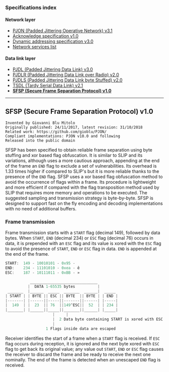 ### Specifications index

#### Network layer
- [PJON (Padded Jittering Operative Network) v3.1](/specification/PJON-protocol-specification-v3.1.md)
- [Acknowledge specification v1.0](/specification/PJON-protocol-acknowledge-specification-v1.0.md)
- [Dynamic addressing specification v3.0](/specification/PJON-dynamic-addressing-specification-v3.0.md)
- [Network services list](/specification/PJON-network-services-list.md)
#### Data link layer
- [PJDL (Padded Jittering Data Link) v3.0](/src/strategies/SoftwareBitBang/specification/PJDL-specification-v3.0.md)
- [PJDLR (Padded Jittering Data Link over Radio) v2.0](/src/strategies/OverSampling/specification/PJDLR-specification-v2.0.md)
- [PJDLS (Padded Jittering Data Link byte Stuffed) v2.0](/src/strategies/AnalogSampling/specification/PJDLS-specification-v2.0.md)
- [TSDL (Tardy Serial Data Link) v2.1](/src/strategies/ThroughSerial/specification/TSDL-specification-v2.1.md)
- **[SFSP (Secure Frame Separation Protocol) v1.0](/specification/SFSP-frame-separation-specification-v1.0.md)**

---

## SFSP (Secure Frame Separation Protocol) v1.0
```
Invented by Giovanni Blu Mitolo
Originally published: 24/11/2017, latest revision: 31/10/2018
Related work: https://github.com/gioblu/PJON/
Compliant implementations: PJON v10.0 and following
Released into the public domain
```
SFSP has been specified to obtain reliable frame separation using byte stuffing and xor based flag obfuscation. It is similar to SLIP and its variations, although uses a more cautious approach, appending at the end of the frame an `END` flag to exclude a set of vulnerabilities. Its overhead is 1.33 times higher if compared to SLIP's but it is more reliable thanks to the presence of the `END` flag. SFSP uses a xor based flag obfuscation method to avoid the occurrence of flags within a frame. Its procedure is lightweight and more efficient if compared with the flag transposition method used by SLIP that requires more memory and operations to be executed. The suggested sampling and transmission strategy is byte-by-byte. SFSP is designed to support fast on the fly encoding and decoding implementations with no need of additional buffers.

### Frame transmission
Frame transmission starts with a `START` flag (decimal 149), followed by data bytes. When `START`, `END` (decimal 234) or `ESC` flag (decimal 76) occurs in data, it is prepended with an `ESC` flag and its value is xored with the `ESC` flag to avoid the presence of `START`, `END` or `ESC` flag in data. `END` is appended at the end of the frame.

```cpp
START:  149 - 10010101 - 0x95 - 
END:    234 - 11101010 - 0xea - ê
ESC:    187 - 10111011 - 0xBB - »

           ______________________________
          |  DATA 1-65535 bytes          |
 _______  |______  _____  _______  ______|  _____
| START | | BYTE || ESC || BYTE  || BYTE | | END |
|-------| |------||-----||-------||------| |-----|
|  149  | |  23  || 76  ||149^ESC||  52  | | 234 |
|_______| |______||_____||_______||______| |_____|
                     |     |
                     |  2 Data byte containing START is xored with ESC
                     |
                  1 Flags inside data are escaped

```

Receiver identifies the start of a frame when a `START` flag is received. If `ESC` flag occurs during reception, it is ignored and the next byte xored with `ESC` flag to get back its original value; any value out `START`, `END` or `ESC` flag causes the receiver to discard the frame and be ready to receive the next one nominally. The end of the frame is detected when an unescaped `END` flag is received.
